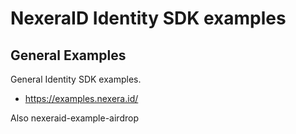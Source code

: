 # NexeraID Identity SDK examples

## General Examples

General Identity SDK examples.

- <https://examples.nexera.id/>

Also nexeraid-example-airdrop
